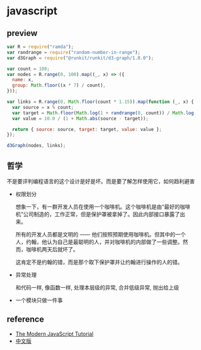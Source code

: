 # javascript

## preview

<div data-runkit>

```javascript
var R = require("ramda");
var randrange = require("random-number-in-range");
var d3Graph = require("@runkit/runkit/d3-graph/1.0.0");

var count = 100;
var nodes = R.range(0, 100).map((_, x) => ({
  name: x,
  group: Math.floor((x * 7) / count),
}));

var links = R.range(0, Math.floor(count * 1.15)).map(function (_, x) {
  var source = x % count;
  var target = Math.floor(Math.log(1 + randrange(0, count)) / Math.log(1.3));
  var value = 10.0 / (1 + Math.abs(source - target));

  return { source: source, target: target, value: value };
});

d3Graph(nodes, links);
```

</div>

## 哲学

不是要评判编程语言的这个设计是好是坏。而是要了解怎样使用它，如何趋利避害

- 权限划分

  想象一下，有一群开发人员在使用一个咖啡机。这个咖啡机是由“最好的咖啡机”公司制造的，工作正常，但是保护罩被拿掉了。因此内部接口暴露了出来。

  所有的开发人员都是文明的 —— 他们按照预期使用咖啡机。但其中的一个人，约翰，他认为自己是最聪明的人，并对咖啡机的内部做了一些调整。然而，咖啡机两天后就坏了。

  这肯定不是约翰的错，而是那个取下保护罩并让约翰进行操作的人的错。

- 异常处理

  和代码一样, 像函数一样, 处理本层级的异常, 合并低级异常, 抛出给上级

- 一个模块只做一件事

## reference

- [The Modern JavaScript Tutorial](https://javascript.info/)
- [中文版](https://zh.javascript.info/)
